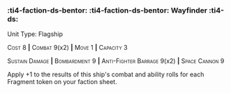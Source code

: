 ### :ti4-faction-ds-bentor: :ti4-faction-ds-bentor: **Wayfinder** :ti4-ds:

Unit Type: Flagship 

<span style="font-variant:small-caps;">Cost</span> 8 __|__ <span style="font-variant:small-caps;">Combat</span> 9(x2) __|__ <span style="font-variant:small-caps;">Move</span> 1 __|__ <span style="font-variant:small-caps;">Capacity</span> 3

<span style="font-variant:small-caps;">Sustain Damage</span> __|__ <span style="font-variant:small-caps;">Bombardment</span> 9 __|__ <span style="font-variant:small-caps;">Anti-Fighter Barrage</span> 9(x2) __|__ <span style="font-variant:small-caps;">Space Cannon</span> 9

Apply +1 to the results of this ship's combat and ability rolls for each Fragment token on your faction sheet.
